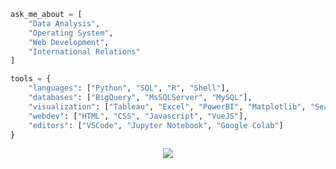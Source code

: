 ```python
ask_me_about = [
    "Data Analysis", 
    "Operating System",
    "Web Development",
    "International Relations"
]

tools = {
    "languages": ["Python", "SQL", "R", "Shell"],
    "databases": ["BigQuery", "MsSQLServer", "MySQL"],
    "visualization": ["Tableau", "Excel", "PowerBI", "Matplotlib", "Seaborn"],
    "webdev": ["HTML", "CSS", "Javascript", "VueJS"],
    "editors": ["VSCode", "Jupyter Notebook", "Google Colab"]
}
```

<div align="center">
  <img src="https://github-readme-stats.vercel.app/api/top-langs/?username=muhammad-zulfikar&layout=compact" />
</div>
